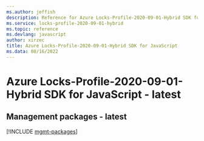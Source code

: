 ```yaml
---
ms.author: jeffish
description: Reference for Azure Locks-Profile-2020-09-01-Hybrid SDK for JavaScript
ms.service: locks-profile-2020-09-01-hybrid
ms.topic: reference
ms.devlang: javascript
author: xirzec
title: Azure Locks-Profile-2020-09-01-Hybrid SDK for JavaScript
ms.data: 08/16/2022
---
```

# Azure Locks-Profile-2020-09-01-Hybrid SDK for JavaScript - latest

## Management packages - latest
[!INCLUDE [mgmt-packages](locks-profile-2020-09-01-hybrid-mgmt-index.md)]